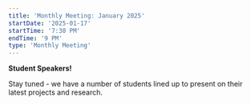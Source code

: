 ```yaml
---
title: 'Monthly Meeting: January 2025'
startDate: '2025-01-17'
startTime: '7:30 PM'
endTime: '9 PM'
type: 'Monthly Meeting'
---
```


**Student Speakers!**

Stay tuned - we have a number of students lined up to present on their latest projects and research.
